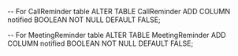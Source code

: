 -- For CallReminder table
ALTER TABLE CallReminder
ADD COLUMN notified BOOLEAN NOT NULL DEFAULT FALSE;

-- For MeetingReminder table
ALTER TABLE MeetingReminder
ADD COLUMN notified BOOLEAN NOT NULL DEFAULT FALSE;
